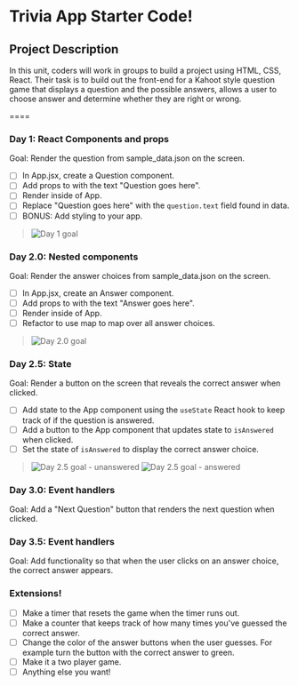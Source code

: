 # Trivia App Starter Code!

## Project Description

In this unit, coders will work in groups to build a project using HTML, CSS, React. Their task is to build out the front-end for a Kahoot style question game that displays a question and the possible answers, allows a user to choose answer and determine whether they are right or wrong.

====

### Day 1: React Components and props

Goal: Render the question from sample_data.json on the screen.

- [ ] In App.jsx, create a Question component.
- [ ] Add props to <Question /> with the text "Question goes here".
- [ ] Render <Question /> inside of App.
- [ ] Replace "Question goes here" with the `question.text` field found in data.
- [ ] BONUS: Add styling to your app.

>![Day 1 goal](https://i.imgur.com/eTZAXGk.png)

### Day 2.0: Nested components

Goal: Render the answer choices from sample_data.json on the screen.

- [ ] In App.jsx, create an Answer component.
- [ ] Add props to <Answer /> with the text "Answer goes here".
- [ ] Render <Answer /> inside of App.
- [ ] Refactor to use map to map over all answer choices.

>![Day 2.0 goal](https://i.imgur.com/Q191NRq.png)

### Day 2.5: State

Goal: Render a button on the screen that reveals the correct answer when clicked.

- [ ] Add state to the App component using the `useState` React hook to keep track of if the question is answered.
- [ ] Add a button to the App component that updates state to `isAnswered` when clicked.
- [ ] Set the state of `isAnswered` to display the correct answer choice.

>![Day 2.5 goal - unanswered](https://i.imgur.com/p4vpcws.png)
>![Day 2.5 goal - answered](https://i.imgur.com/KB4zJCO.png)

### Day 3.0: Event handlers

Goal: Add a "Next Question" button that renders the next question when clicked.


### Day 3.5: Event handlers

Goal: Add functionality so that when the user clicks on an answer choice, the correct answer appears.


### Extensions!

- [ ] Make a timer that resets the game when the timer runs out.
- [ ] Make a counter that keeps track of how many times you've guessed the correct answer.
- [ ] Change the color of the answer buttons when the user guesses. For example turn the button with the correct answer to green.
- [ ] Make it a two player game.
- [ ] Anything else you want!
